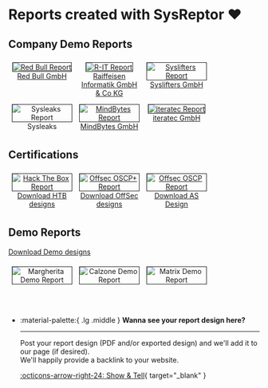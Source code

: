# Reports created with SysReptor ❤️ 
## Company Demo Reports
<div style="text-align:center">
<a href="/assets/reports/Demo-Red Bull.pdf" target="_blank">
    <figure style="float:left;width:24%;margin:0.5em;">
        <img alt="Red Bull Report" src="/assets/reports/Demo-Red Bull-Preview.png" style="border:1px solid;" />
        <figcaption><a href="https://www.redbull.com/" target="_blank">Red Bull GmbH</a></figcaption>
    </figure>
</a>
<a href="/assets/reports/DEMO-Bericht-R-IT-v1.0.pdf" target="_blank">
    <figure style="float:left;width:24%;margin:0.5em;">
        <img alt="R-IT Report" src="/assets/reports/DEMO-Bericht-R-IT-v1.0-Preview.png" style="border:1px solid;" />
        <figcaption><a href="https://www.raiffeiseninformatik.at/" target="_blank">Raiffeisen Informatik GmbH & Co KG</a></figcaption>
    </figure>
</a>
<a href="/assets/reports/Demo-Report-Syslifters.pdf" target="_blank">
    <figure style="float:left;width:24%;margin:0.5em;">
        <img alt="Syslifters Report" src="/assets/reports/Demo-Report-Syslifters-Preview.png" style="border:1px solid;" />
        <figcaption><a href="https://www.syslifters.com/" target="_blank">Syslifters GmbH</a></figcaption>
    </figure>
</a>
<br style="clear:both" />

<a href="/assets/reports/Demo-Report-Sysleaks.pdf" target="_blank">
    <figure style="float:left;width:24%;margin:0.5em;">
        <img alt="Sysleaks Report" src="/assets/reports/Demo-Report-Sysleaks-Preview.png" style="border:1px solid;" />
        <figcaption>Sysleaks</figcaption>
    </figure>
</a>
<a href="/assets/reports/Demo-Report-MindBytes.pdf" target="_blank">
    <figure style="float:left;width:24%;margin:0.5em;">
        <img alt="MindBytes Report" src="/assets/reports/Demo-Report-MindBytes-Preview.png" style="border:1px solid;" />
        <figcaption><a href="https://mind-bytes.de/" target="_blank">MindBytes GmbH</a></figcaption>
    </figure>
</a>
<a href="/assets/reports/Demo-Report-iteratec.pdf" target="_blank">
    <figure style="float:left;width:24%;margin:0.5em;">
        <img alt="iteratec Report" src="/assets/reports/Demo-Report-iteratec-Preview.png" style="border:1px solid;" />
        <figcaption><a href="https://www.iteratec.com/" target="_blank">iteratec GmbH</a></figcaption>
    </figure>
</a>
</div>
<br style="clear:both" />

## Certifications
<div style="text-align:center">
<a href="/assets/reports/HTB-CPTS-Report.pdf" target="_blank">
    <figure style="float:left;width:24%;margin:0.5em;">
        <img alt="Hack The Box Report" src="/assets/reports/HTB-CPTS-Report-Preview.png" style="border:1px solid;" />
        <figcaption>
            <a href="/assets/htb-designs.tar.gz">Download HTB designs</a>
        </figcaption>
    </figure>
</a>
<a href="/assets/reports/OSCP-Exam-Report.pdf" target="_blank">
    <figure style="float:left;width:24%;margin:0.5em;">
        <img alt="Offsec OSCP+ Report" src="/assets/reports/OffSec-OSCP-Exam-Report-Preview.png" style="border:1px solid;" />
        <figcaption><a href="/assets/offsec-designs.tar.gz">Download OffSec designs</a></figcaption>
    </figure>
</a>
</a>
<a href="/assets/reports/Altered-Security-Report.pdf" target="_blank">
    <figure style="float:left;width:24%;margin:0.5em;">
        <img alt="Offsec OSCP Report" src="/assets/reports/Altered-Security-Report-Preview.png" style="border:1px solid;" />
        <figcaption><a href="/assets/reports/Altered-Security-Report-Design.tar.gz">Download AS Design</a></figcaption>
    </figure>
</a>
</div>
<br style="clear:both" />

## Demo Reports
<a href="/assets/demo-designs.tar.gz">Download Demo designs</a><br>
<div style="text-align:center">
<a href="/assets/reports/Margherita-Report-Demo.pdf" target="_blank">
    <figure style="float:left;width:24%;margin:0.5em;">
        <img alt="Margherita Demo Report" src="/assets/reports/Margherita-Report-Demo-Preview.png" style="border:1px solid;" />
    </figure>
</a>
<a href="/assets/reports/Calzone-Report-Demo.pdf" target="_blank">
    <figure style="float:left;width:24%;margin:0.5em;">
        <img alt="Calzone Demo Report" src="/assets/reports/Calzone-Report-Demo-Preview.png" style="border:1px solid;" />
    </figure>
</a>
<a href="/assets/reports/Matrix-Report-Demo.pdf" target="_blank">
    <figure style="float:left;width:24%;margin:0.5em;">
        <img alt="Matrix Demo Report" src="/assets/reports/Matrix-Report-Demo-Preview.png" style="border:1px solid;" />
    </figure>
</a>
</div>
<br style="clear:both" />

<div class="grid cards" style="margin-top: 4em;" markdown>

-   :material-palette:{ .lg .middle } __Wanna see your report design here?__

    ---

    Post your report design (PDF and/or exported design) and we'll add it to our page (if desired).  
    We'll happily provide a backlink to your website.

    [:octicons-arrow-right-24: Show & Tell](https://github.com/Syslifters/sysreptor/discussions/20){ target="_blank" }

</div>
